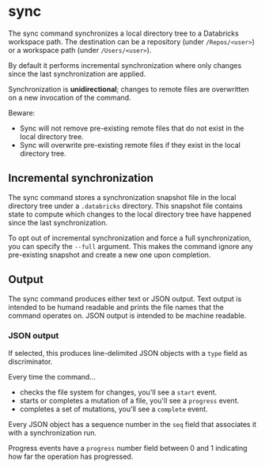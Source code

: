 # sync

The sync command synchronizes a local directory tree to a Databricks workspace path.
The destination can be a repository (under `/Repos/<user>`) or a workspace path (under `/Users/<user>`).

By default it performs incremental synchronization where only changes since the last synchronization are applied.

Synchronization is **unidirectional**; changes to remote files are overwritten on a new invocation of the command.

Beware:
* Sync will not remove pre-existing remote files that do not exist in the local directory tree.
* Sync will overwrite pre-existing remote files if they exist in the local directory tree.

## Incremental synchronization

The sync command stores a synchronization snapshot file in the local directory tree under a `.databricks` directory.
This snapshot file contains state to compute which changes to the local directory tree have happened since the last synchronization.

To opt out of incremental synchronization and force a full synchronization, you can specify the `--full` argument.
This makes the command ignore any pre-existing snapshot and create a new one upon completion.

## Output

The sync command produces either text or JSON output.
Text output is intended to be humand readable and prints the file names that the command operates on.
JSON output is intended to be machine readable.

### JSON output

If selected, this produces line-delimited JSON objects with a `type` field as discriminator.

Every time the command...
* checks the file system for changes, you'll see a `start` event.
* starts or completes a mutation of a file, you'll see a `progress` event.
* completes a set of mutations, you'll see a `complete` event.

Every JSON object has a sequence number in the `seq` field that associates it with a synchronization run.

Progress events have a `progress` number field between 0 and 1 indicating how far the operation has progressed.
